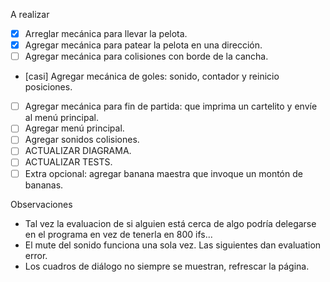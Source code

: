 A realizar
- [X] Arreglar mecánica para llevar la pelota.
- [X] Agregar mecánica para patear la pelota en una dirección.
- [ ] Agregar mecánica para colisiones con borde de la cancha.
- [casi] Agregar mecánica de goles: sonido, contador y reinicio posiciones.
- [ ] Agregar mecánica para fin de partida: que imprima un cartelito y envíe al menú principal.
- [ ] Agregar menú principal.
- [ ] Agregar sonidos colisiones.
- [ ] ACTUALIZAR DIAGRAMA.
- [ ] ACTUALIZAR TESTS.
- [ ] Extra opcional: agregar banana maestra que invoque un montón de bananas.

Observaciones
- Tal vez la evaluacion de si alguien está cerca de algo podría delegarse en el programa en vez de tenerla en 800 ifs...
- El mute del sonido funciona una sola vez. Las siguientes dan evaluation error.
- Los cuadros de diálogo no siempre se muestran, refrescar la página.

